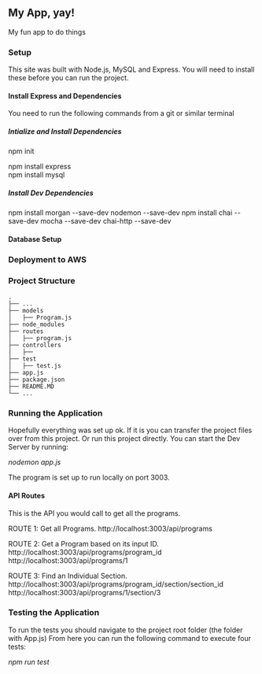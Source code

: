## My App, yay!
My fun app to do things 
 
### Setup 
This site was built with Node.js, MySQL and Express. 
You will need to install these before you can run the project.

#### Install Express and Dependencies 
You need to run the following commands from a git or similar terminal

##### Intialize and Install Dependencies
npm init

npm install express  
npm install mysql 

##### Install Dev Dependencies
npm install morgan --save-dev nodemon --save-dev 
npm install chai --save-dev mocha --save-dev chai-http --save-dev 

#### Database Setup

### Deployment to AWS



### Project Structure

    .
    ├── ...
    ├── models	                   
    │   ├── Program.js                                
    ├── node_modules							 
    ├── routes
    │   ├── program.js         
    ├── controllers
    │   ├──  
    ├── test
    │   ├── test.js  
    ├── app.js  
    ├── package.json
    ├── README.MD
    └── ...
	
	
### Running the Application
Hopefully everything was set up ok. If it is you can transfer the project files over from this project.
Or run this project directly. You can start the Dev Server by running:

*nodemon app.js*

The program is set up to run locally on port 3003. 

#### API Routes
This is the API you would call to get all the programs.

ROUTE 1: Get all Programs. 
http://localhost:3003/api/programs

ROUTE 2: Get a Program based on its input ID.
http://localhost:3003/api/programs/program_id
http://localhost:3003/api/programs/1

ROUTE 3: Find an Individual Section.
http://localhost:3003/api/programs/program_id/section/section_id
http://localhost:3003/api/programs/1/section/3


### Testing the Application
To run the tests you should navigate to the project root folder (the folder with App.js) 
From here you can run the following command to execute four tests: 

*npm run test*



